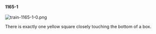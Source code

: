 #### 1165-1
![train-1165-1-0.png](https://github.com/lil-lab/nlvr/raw/master/nlvr/train/images/66/train-1165-1-0.png "train-1165-1-0.png")

There is exactly one yellow square closely touching the bottom of a box.